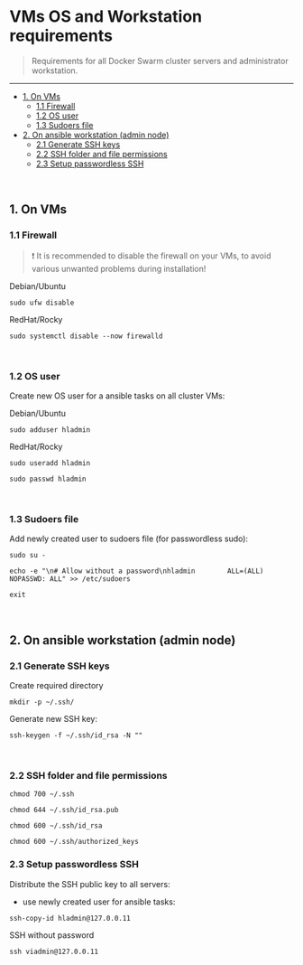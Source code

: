 # VMs OS and Workstation requirements

> Requirements for all Docker Swarm cluster servers and administrator workstation.

<hr>

- [1. On VMs](#1-on-vms)
  - [1.1 Firewall](#11-firewall)
  - [1.2 OS user](#12-os-user)
  - [1.3 Sudoers file](#13-sudoers-file)
- [2. On ansible workstation (admin node)](#2-on-ansible-workstation-admin-node)
  - [2.1 Generate SSH keys](#21-generate-ssh-keys)
  - [2.2 SSH folder and file permissions](#22-ssh-folder-and-file-permissions)
  - [2.3 Setup passwordless SSH](#23-setup-passwordless-ssh)

<br>

## 1. On VMs

### 1.1 Firewall

> :exclamation: It is recommended to disable the firewall on your VMs, to avoid various unwanted problems during installation!

Debian/Ubuntu

```shell
sudo ufw disable
```

RedHat/Rocky

```shell
sudo systemctl disable --now firewalld
```

<br>

### 1.2 OS user

Create new OS user for a ansible tasks on all cluster VMs:

Debian/Ubuntu

```shell
sudo adduser hladmin
```

RedHat/Rocky

```shell
sudo useradd hladmin
```

```shell
sudo passwd hladmin
```

<br>

### 1.3 Sudoers file

Add newly created user to sudoers file (for passwordless sudo):

```shell
sudo su -
```

```shell
echo -e "\n# Allow without a password\nhladmin        ALL=(ALL)       NOPASSWD: ALL" >> /etc/sudoers
```

```shell
exit
```

<br>

## 2. On ansible workstation (admin node)

### 2.1 Generate SSH keys

Create required directory

```shell
mkdir -p ~/.ssh/
```

Generate new SSH key:

```shell
ssh-keygen -f ~/.ssh/id_rsa -N ""
```

<br>

### 2.2 SSH folder and file permissions

```shell
chmod 700 ~/.ssh
```

```shell
chmod 644 ~/.ssh/id_rsa.pub
```

```shell
chmod 600 ~/.ssh/id_rsa
```

```shell
chmod 600 ~/.ssh/authorized_keys
```

### 2.3 Setup passwordless SSH

Distribute the SSH public key to all servers:

- use newly created user for ansible tasks:

```shell
ssh-copy-id hladmin@127.0.0.11
```

SSH without password

```shell
ssh viadmin@127.0.0.11
```

